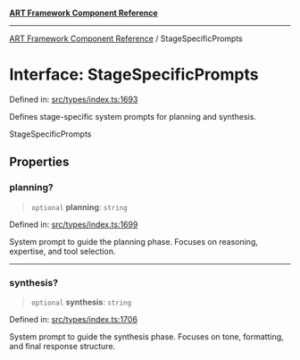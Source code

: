[**ART Framework Component Reference**](../README.md)

***

[ART Framework Component Reference](../README.md) / StageSpecificPrompts

# Interface: StageSpecificPrompts

Defined in: [src/types/index.ts:1693](https://github.com/hashangit/ART/blob/389c66e54bc50d9dde33052d28a5a19571a13dbf/src/types/index.ts#L1693)

Defines stage-specific system prompts for planning and synthesis.

 StageSpecificPrompts

## Properties

### planning?

> `optional` **planning**: `string`

Defined in: [src/types/index.ts:1699](https://github.com/hashangit/ART/blob/389c66e54bc50d9dde33052d28a5a19571a13dbf/src/types/index.ts#L1699)

System prompt to guide the planning phase.
Focuses on reasoning, expertise, and tool selection.

***

### synthesis?

> `optional` **synthesis**: `string`

Defined in: [src/types/index.ts:1706](https://github.com/hashangit/ART/blob/389c66e54bc50d9dde33052d28a5a19571a13dbf/src/types/index.ts#L1706)

System prompt to guide the synthesis phase.
Focuses on tone, formatting, and final response structure.
